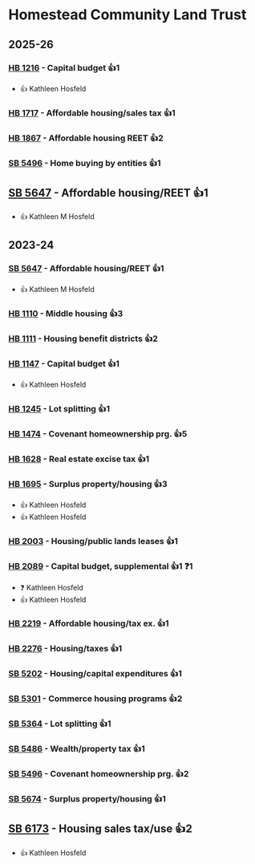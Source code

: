 # Homestead Community Land Trust
## 2025-26

### [HB 1216](/bill/2025-26/hb/1216/) - Capital budget 👍1  
* 👍 Kathleen Hosfeld

### [HB 1717](/bill/2025-26/hb/1717/) - Affordable housing/sales tax 👍1  

### [HB 1867](/bill/2025-26/hb/1867/) - Affordable housing REET 👍2  

### [SB 5496](/bill/2025-26/sb/5496/) - Home buying by entities 👍1  

## [SB 5647](/bill/2025-26/sb/5647/) - Affordable housing/REET 👍1  
* 👍 Kathleen M Hosfeld

## 2023-24

### [SB 5647](/bill/2023-24/sb/5647/) - Affordable housing/REET 👍1  
* 👍 Kathleen M Hosfeld

### [HB 1110](/bill/2023-24/hb/1110/) - Middle housing 👍3  

### [HB 1111](/bill/2023-24/hb/1111/) - Housing benefit districts 👍2  

### [HB 1147](/bill/2023-24/hb/1147/) - Capital budget 👍1  
* 👍 Kathleen Hosfeld

### [HB 1245](/bill/2023-24/hb/1245/) - Lot splitting 👍1  

### [HB 1474](/bill/2023-24/hb/1474/) - Covenant homeownership prg. 👍5  

### [HB 1628](/bill/2023-24/hb/1628/) - Real estate excise tax 👍1  

### [HB 1695](/bill/2023-24/hb/1695/) - Surplus property/housing 👍3  
* 👍 Kathleen Hosfeld
* 👍 Kathleen Hosfeld

### [HB 2003](/bill/2023-24/hb/2003/) - Housing/public lands leases 👍1  

### [HB 2089](/bill/2023-24/hb/2089/) - Capital budget, supplemental 👍1  ❓1
* ❓ Kathleen Hosfeld
* 👍 Kathleen Hosfeld

### [HB 2219](/bill/2023-24/hb/2219/) - Affordable housing/tax ex. 👍1  

### [HB 2276](/bill/2023-24/hb/2276/) - Housing/taxes 👍1  

### [SB 5202](/bill/2023-24/sb/5202/) - Housing/capital expenditures 👍1  

### [SB 5301](/bill/2023-24/sb/5301/) - Commerce housing programs 👍2  

### [SB 5364](/bill/2023-24/sb/5364/) - Lot splitting 👍1  

### [SB 5486](/bill/2023-24/sb/5486/) - Wealth/property tax 👍1  

### [SB 5496](/bill/2023-24/sb/5496/) - Covenant homeownership prg. 👍2  

### [SB 5674](/bill/2023-24/sb/5674/) - Surplus property/housing 👍1  

## [SB 6173](/bill/2023-24/sb/6173/) - Housing sales tax/use 👍2  
* 👍 Kathleen Hosfeld
